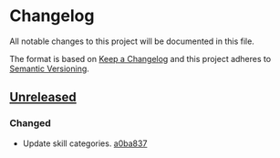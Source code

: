 # Changelog

All notable changes to this project will be documented in this file.

The format is based on [Keep a Changelog](http://keepachangelog.com/)
and this project adheres to [Semantic Versioning](http://semver.org/).

## [Unreleased](https://github.com/atomist-skills/update-leiningen-dependencies-skill/tree/HEAD)

### Changed

-   Update skill categories. [a0ba837](https://github.com/atomist-skills/update-leiningen-dependencies-skill/commit/a0ba8376ec1ce64f4b80b0f57bbc7c73e7209bae)

